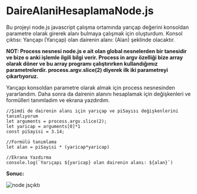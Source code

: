 # DaireAlaniHesaplamaNode.js
Bu projeyi node.js javascript çalışma ortamında yarıçap değerini konsoldan parametre olarak girerek alanı bulmaya çalışmak için oluşturdum. Konsol çıktısı: Yarıçapı (Yarıçap) olan dairenin alanı: (Alan) şeklinde olacaktır.

**NOT: 
Process nesnesi node.js e ait olan global nesnelerden bir tanesidir ve bize o anki işlemle ilgili  bilgi verir.
Process in argv özelliği bize array olarak döner ve bu array programı çalıştırırken kullandığımız parametrelerdir.
process.argv.slice(2) diyerek ilk iki parametreyi çıkartıyoruz.**

Yarıçapı konsoldan parametre olarak almak için process nesnesinden yararlandım. Daha sonra da dairenin alanını hesaplamak için değişkenleri ve formülleri tanımladım ve ekrana yazdırdım.

```
//Şimdi de dairenin alanı için yarıçap ve piSayısı değişkenlerini tanımlıyorum
let arguments = process.argv.slice(2);
let yaricap = arguments[0]*1
const piSayisi = 3.14;

//Formülü tanımlama
let alan = piSayisi * (yaricap*yaricap)

//Ekrana Yazdırma
console.log(`Yarıçapı ${yaricap} olan dairenin alanı: ${alan}`)
```

**Sonuc:**

![node jsçıktı](https://user-images.githubusercontent.com/86554799/155016789-170f88e8-11cd-432c-b3fb-6f4eb5b94e1b.jpg)

        
        
        
      
      
      
      


